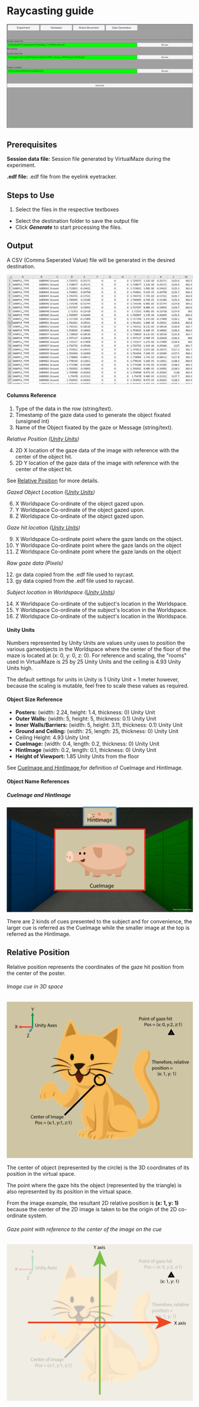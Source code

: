 # Raycasting guide
![data-generationScreenshot](/docs/images/data-generation.PNG)

## Prerequisites
**Session data file:** Session file generated by VirtualMaze during the experiment.

**.edf file:** .edf file from the eyelink eyetracker.

## Steps to Use
1. Select the files in the respective textboxes
+ Select the destination folder to save the output file
+ Click ***Generate*** to start processing the files.

## Output
A CSV (Comma Seperated Value) file will be generated in the desired destination.

![data-generation-outputScreenshot](/docs/images/data-generation-output.PNG)

#### Columns Reference
1. Type of the data in the row (string/text).
2. Timestamp of the gaze data used to generate the object fixated (unsigned int)
3. Name of the Object fixated by the gaze or Message (string/text).

*Relative Position ([Unity Units](#unity-units))*

4. 2D X location of the gaze data of the image with reference with the center of the object hit.
5. 2D Y location of the gaze data of the image with reference with the center of the object hit.

See [Relative Position](#relative-position) for more details.

*Gazed Object Location ([Unity Units](#unity-units))*

6. X Worldspace Co-ordinate of the object gazed upon.
7. Y Worldspace Co-ordinate of the object gazed upon.
8. Z Worldspace Co-ordinate of the object gazed upon.

*Gaze hit location ([Unity Units](#unity-units))*

9. X Worldspace Co-ordinate point where the gaze lands on the object.
10. Y Worldspace Co-ordinate point where the gaze lands on the object
11. Z Worldspace Co-ordinate point where the gaze lands on the object

*Raw gaze data (Pixels)*

12. gx data copied from the .edf file used to raycast.
13. gy data copied from the .edf file used to raycast.

*Subject location in Worldspace ([Unity Units](#unity-units))*

14. X Worldspace Co-ordinate of the subject's location in the Worldspace.
15. Y Worldspace Co-ordinate of the subject's location in the Worldspace.
16. Z Worldspace Co-ordinate of the subject's location in the Worldspace.

#### Unity Units
Numbers represented by Unity Units are values unity uses to position the various gameobjects in the Worldspace where the center of the floor of the maze is located at (x: 0, y: 0, z: 0). For reference and scaling, the "rooms" used in VirtualMaze is 25 by 25 Unity Units and the ceiling is 4.93 Unity Units high.

The default settings for units in Unity is 1 Unity Unit = 1 meter however, because the scaling is mutable, feel free to scale these values as required.

#### Object Size Reference

- **Posters:** (width: 2.24, height: 1.4, thickness: 0) Unity Unit
- **Outer Walls:** (width: 5, height: 5, thickness: 0.1) Unity Unit
- **Inner Walls/Barriers:** (width: 5, height: 3.11, thickness: 0.1) Unity Unit
- **Ground and Ceiling:** (width: 25, length: 25, thickness: 0) Unity Unit
 - Ceiling Height: 4.93 Unity Unit
- **CueImage:** (width: 0.4, length: 0.2, thickness: 0) Unity Unit
- **HintImage** (width: 0.2, length: 0.1, thickness: 0) Unity Unit
- **Height of Viewport:** 1.85 Unity Units from the floor

See [CueImage and HintImage ](#cueImage-and-hintImage) for definition of CueImage and HintImage.

#### Object Name References

##### CueImage and HintImage
![cue-hint-image](/docs/images/cue-hint-image.png)

There are 2 kinds of cues presented to the subject and for convenience, the larger cue is referred as the CueImage while the smaller image at the top is referred as the HintImage.


## Relative Position
Relative position represents the coordinates of the gaze hit position from the center of the poster.

###### Image cue in 3D space
![relative position explanation](/docs/images/relativePos-explaination.png)

The center of object (represented by the circle) is the 3D coordinates of its position in the virtual space.

The point where the gaze hits the object (represented by the triangle) is also represented by its position in the virtual space.

From the image example, the resultant 2D relative position is **(x: 1, y: 1)** because the center of the 2D image is taken to be the origin of the 2D co-ordinate system.

###### Gaze point with reference to the center of the image on the cue
![reading-relative-position](/docs/images/reading-relative-position.png)
